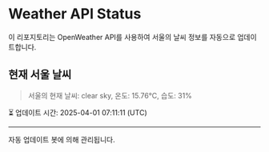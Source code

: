 
# Weather API Status

이 리포지토리는 OpenWeather API를 사용하여 서울의 날씨 정보를 자동으로 업데이트합니다.

## 현재 서울 날씨
> 서울의 현재 날씨: clear sky, 온도: 15.76°C, 습도: 31%

⏳ 업데이트 시간: 2025-04-01 07:11:11 (UTC)

---
자동 업데이트 봇에 의해 관리됩니다.
